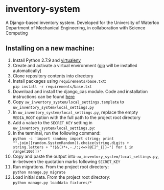 # inventory-system
A Django-based inventory system. Developed for the University of Waterloo Department of Mechanical Engineering, in collaboration with Science Computing

## Installing on a new machine:

1. Install Python 2.7.9 and [virtualenv](https://virtualenv.pypa.io/en/latest/)
2. Create and activate a virtual environment ([pip](https://pip.pypa.io/en/latest/index.html) will be installed automatically)
3. Clone repository contents into directory
2. Install packages using `requirements/base.txt`:  
  `pip install -r requirements/base.txt`
3. Download and install the django_cas module. Code and installation instructions can be found [here](https://bitbucket.org/amjoconn/django-cas)
4. Copy `uw_inventory_system/local_settings.template` to `uw_inventory_system/local_settings.py`
5. In `uw_inventory_system/local_settings.py`, replace the empty `MEDIA_ROOT` option with the full path to the project root directory
5. Add a value to the `SECRET_KEY` setting in `uw_inventory_system/local_settings.py`:  
  1. In the terminal, run the following command:  
     `python -c 'import random; import string; print "".join([random.SystemRandom().choice(string.digits + string.letters + "!$&()*+,-./:;<=>?@[]^_{|}~") for i in range(100)])'`
  2. Copy and paste the output into `uw_inventory_system/local_settings.py`, in-between the quotation marks following `SECRET_KEY`
6. Run migrations. From the project root directory:  
   `python manage.py migrate`
7. Load initial data. From the project root directory:  
   `python manage.py loaddata fixtures/*`
